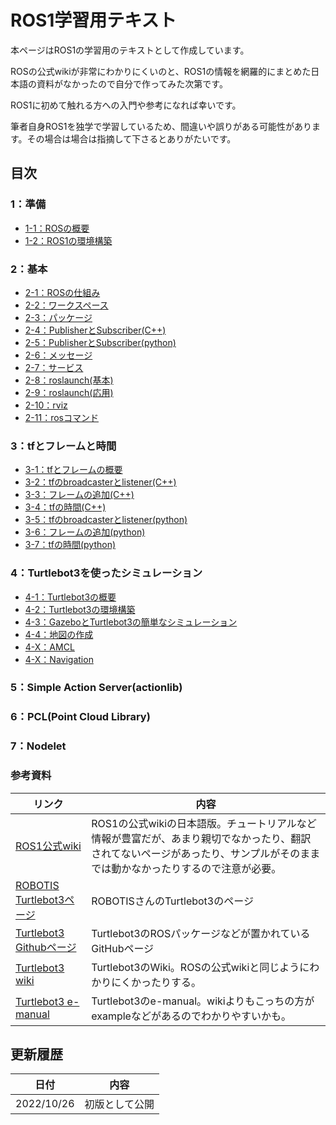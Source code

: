 # ROS1学習用テキスト
本ページはROS1の学習用のテキストとして作成しています。

ROSの公式wikiが非常にわかりにくいのと、ROS1の情報を網羅的にまとめた日本語の資料がなかったので自分で作ってみた次第です。

ROS1に初めて触れる方への入門や参考になれば幸いです。

筆者自身ROS1を独学で学習しているため、間違いや誤りがある可能性があります。その場合は場合は指摘して下さるとありがたいです。

## 目次

### 1：準備
- [1-1：ROSの概要](./01_preparation/1-01.md)
- [1-2：ROS1の環境構築](./01_preparation/1-02.md)

### 2：基本
- [2-1：ROSの仕組み](./02_base/2-01.md)
- [2-2：ワークスペース](./02_base/2-02.md)
- [2-3：パッケージ](./02_base/2-03.md)
- [2-4：PublisherとSubscriber(C++)](./02_base/2-04.md)
- [2-5：PublisherとSubscriber(python)](./02_base/2-05.md)
- [2-6：メッセージ](./02_base/2-06.md)
- [2-7：サービス](./02_base/2-07.md)
- [2-8：roslaunch(基本)](./02_base/2-08.md)
- [2-9：roslaunch(応用)](./02_base/2-09.md)
- [2-10：rviz](./02_base/2-10.md)
- [2-11：rosコマンド](./02_base/2-11.md)

### 3：tfとフレームと時間
- [3-1：tfとフレームの概要](./03_tf/3-01.md)
- [3-2：tfのbroadcasterとlistener(C++)](./03_tf/3-02.md)
- [3-3：フレームの追加(C++)](./03_tf/3-03.md)
- [3-4：tfの時間(C++)](./03_tf/3-04.md)
- [3-5：tfのbroadcasterとlistener(python)](./03_tf/3-05.md)
- [3-6：フレームの追加(python)](./03_tf/3-06.md)
- [3-7：tfの時間(python)](./03_tf/3-07.md)

### 4：Turtlebot3を使ったシミュレーション
- [4-1：Turtlebot3の概要](./04_turtlebot/4-01.md)
- [4-2：Turtlebot3の環境構築](./04_turtlebot/4-02.md)
- [4-3：GazeboとTurtlebot3の簡単なシミュレーション](./04_turtlebot/4-03.md)
- [4-4：地図の作成](./04_turtlebot/4-04.md)
- [4-X：AMCL](./04_turtlebot/4-0X.md)
- [4-X：Navigation](./04_turtlebot/4-0X.md)

### 5：Simple Action Server(actionlib)

### 6：PCL(Point Cloud Library)

### 7：Nodelet

### 参考資料

|リンク|内容|
|---|---|
|[ROS1公式wiki](https://wiki.ros.org/ja/)|ROS1の公式wikiの日本語版。チュートリアルなど情報が豊富だが、あまり親切でなかったり、翻訳されてないページがあったり、サンプルがそのままでは動かなかったりするので注意が必要。|
|[ROBOTIS Turtlebot3ページ](https://e-shop.robotis.co.jp/list.php?c_id=93)|ROBOTISさんのTurtlebot3のページ|
|[Turtlebot3 Githubページ](https://github.com/ROBOTIS-GIT/turtlebot3)|Turtlebot3のROSパッケージなどが置かれているGitHubページ|
|[Turtlebot3 wiki](https://wiki.ros.org/turtlebot3)|Turtlebot3のWiki。ROSの公式wikiと同じようにわかりにくかったりする。|
|[Turtlebot3 e-manual](https://emanual.robotis.com/docs/en/platform/turtlebot3/overview/)|Turtlebot3のe-manual。wikiよりもこっちの方がexampleなどがあるのでわかりやすいかも。|


## 更新履歴

|日付|内容|
|---|---|
|2022/10/26|初版として公開|